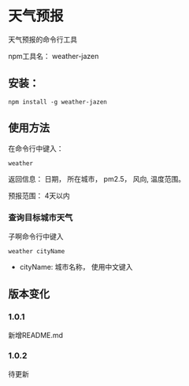 # 天气预报

天气预报的命令行工具

npm工具名： weather-jazen

## 安装：
```
npm install -g weather-jazen
```

## 使用方法
在命令行中键入：
```
weather
```

返回信息： 日期， 所在城市， pm2.5， 风向, 温度范围。

预报范围： 4天以内

### 查询目标城市天气
子啊命令行中键入
```
weather cityName
```
- cityName: 城市名称， 使用中文键入


## 版本变化

### 1.0.1
新增README.md

### 1.0.2
待更新